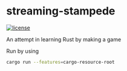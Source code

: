 # streaming-stampede
[![license](http://img.shields.io/badge/license-MIT-blue.svg)](https://github.com/svenstaro/ggez/blob/master/LICENSE)

An attempt in learning Rust by making a game

Run by using
```bash
cargo run --features=cargo-resource-root
```
